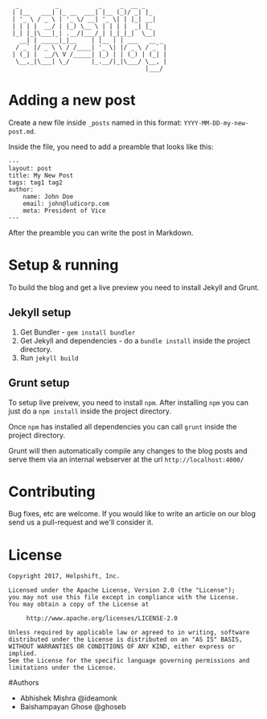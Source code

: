 ```
  _          _           _     _  __ _
 | |__   ___| |_ __  ___| |__ (_)/ _| |_
 | '_ \ / _ \ | '_ \/ __| '_ \| | |_| __|
 | | | |  __/ | |_) \__ \ | | | |  _| |_
 |_| |_|\___|_| .__/|___/_| |_|_|_|  \__|
   __| | _____|_|__    | |__ | | ___   __ _
  / _` |/ _ \ \ / /____| '_ \| |/ _ \ / _` |
 | (_| |  __/\ V /_____| |_) | | (_) | (_| |
  \__,_|\___| \_/      |_.__/|_|\___/ \__, |
                                      |___/
```

# Adding a new post

Create a new file inside `_posts` named in this format: `YYYY-MM-DD-my-new-post.md`.

Inside the file, you need to add a preamble that looks like this:

```
---
layout: post
title: My New Post
tags: tag1 tag2
author:
    name: John Doe
    email: john@ludicorp.com
    meta: President of Vice
---
```

After the preamble you can write the post in Markdown.

# Setup & running

To build the blog and get a live preview you need to install Jekyll and
Grunt.

## Jekyll setup

1. Get Bundler - `gem install bundler`
2. Get Jekyll and dependencies - do a `bundle install` inside the
project directory.
3. Run `jekyll build`

## Grunt setup

To setup live preivew, you need to install `npm`. After installing `npm`
you can just do a `npm install` inside the project directory.

Once `npm` has installed all dependencies you can call `grunt` inside
the project directory.

Grunt will then automatically compile any changes to the blog posts and
serve them via an internal webserver at the url `http://localhost:4000/`

# Contributing

Bug fixes, etc are welcome. If you would like to write an article on our
blog send us a pull-request and we'll consider it.

# License

```
Copyright 2017, Helpshift, Inc.

Licensed under the Apache License, Version 2.0 (the "License");
you may not use this file except in compliance with the License.
You may obtain a copy of the License at

     http://www.apache.org/licenses/LICENSE-2.0

Unless required by applicable law or agreed to in writing, software
distributed under the License is distributed on an "AS IS" BASIS,
WITHOUT WARRANTIES OR CONDITIONS OF ANY KIND, either express or implied.
See the License for the specific language governing permissions and
limitations under the License.
```

#Authors

* Abhishek Mishra @ideamonk
* Baishampayan Ghose @ghoseb
